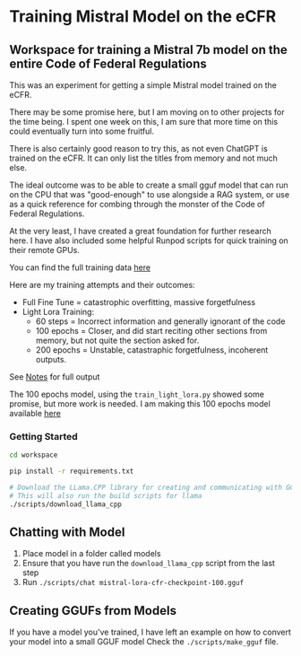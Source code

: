 # Training Mistral Model on the eCFR

## Workspace for training a Mistral 7b model on the entire Code of Federal Regulations
This was an experiment for getting a simple Mistral model trained on the eCFR. 

There may be some promise here, but I am moving on to other projects for the time being. I spent one week on this, I am sure that more time on this could eventually turn into some fruitful. 

There is also certainly good reason to try this, as not even ChatGPT is trained on the eCFR. It can only list the titles from memory and not much else.

The ideal outcome was to be able to create a small gguf model that can run on the CPU that was "good-enough" to use alongside a RAG system, or use as a quick reference for combing through the monster of the Code of Federal Regulations.

At the very least, I have created a great foundation for further research here. I have also included some helpful Runpod scripts for quick training on their remote GPUs. 

You can find the full training data [here](https://drive.proton.me/urls/VCV61T2R9M#V27jHni5kDmI)

Here are my training attempts and their outcomes:
- Full Fine Tune = catastrophic overfitting, massive forgetfulness
- Light Lora Training:
  - 60 steps = Incorrect information and generally ignorant of the code
  - 100 epochs = Closer, and did start reciting other sections from memory, but not quite the section asked for.
  - 200 epochs = Unstable, catastraphic forgetfulness, incoherent outputs.

See [Notes](./notes.md) for full output

The 100 epochs model, using the `train_light_lora.py` showed some promise, but more work is needed. 
I am making this 100 epochs model available [here](https://huggingface.co/alextheyounger/Mistral7b-eCFR)


### Getting Started
```sh
cd workspace

pip install -r requirements.txt

# Download the LLama.CPP library for creating and communicating with GGUF models
# This will also run the build scripts for llama
./scripts/download_llama_cpp
```

## Chatting with Model
1. Place model in a folder called models
2. Ensure that you have run the `download_llama_cpp` script from the last step
3. Run `./scripts/chat mistral-lora-cfr-checkpoint-100.gguf`


## Creating GGUFs from Models
If you have a model you've trained, I have left an example on how to convert your model into a small GGUF model
Check the `./scripts/make_gguf` file. 